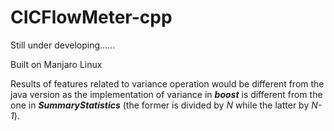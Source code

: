 # CICFlowMeter-cpp
Still under developing……

Built on Manjaro Linux

Results of features related to variance operation would be different from the java version as the implementation of variance in _**boost**_ is different from the one in _**SummaryStatistics**_ (the former is divided by _N_ while the latter by _N-1_).